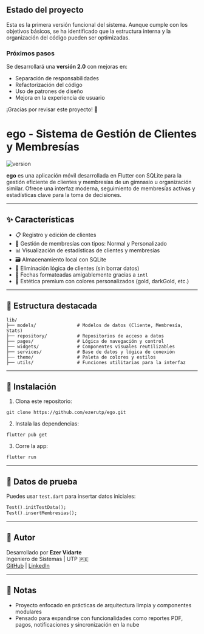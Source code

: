 ## Estado del proyecto

Esta es la primera versión funcional del sistema. Aunque cumple con los objetivos básicos, se ha identificado que la estructura interna y la organización del código pueden ser optimizadas.

### Próximos pasos

Se desarrollará una **versión 2.0** con mejoras en:
- Separación de responsabilidades
- Refactorización del código
- Uso de patrones de diseño
- Mejora en la experiencia de usuario

¡Gracias por revisar este proyecto! 🙌


# ego - Sistema de Gestión de Clientes y Membresías
![version](https://img.shields.io/badge/version-1.0.0-blue.svg)

**ego** es una aplicación móvil desarrollada en Flutter con SQLite para la gestión eficiente de clientes y membresías de un gimnasio u organización similar. Ofrece una interfaz moderna, seguimiento de membresías activas y estadísticas clave para la toma de decisiones.

---

## ✨ Características

- 📋 Registro y edición de clientes
- 🪪 Gestión de membresías con tipos: Normal y Personalizado
- 📊 Visualización de estadísticas de clientes y membresías
- 🗃️ Almacenamiento local con SQLite
- 🚫 Eliminación lógica de clientes (sin borrar datos)
- 📅 Fechas formateadas amigablemente gracias a `intl`
- 🎨 Estética premium con colores personalizados (gold, darkGold, etc.)

---

## 📂 Estructura destacada

```
lib/
├── models/               # Modelos de datos (Cliente, Membresía, Stats)
├── repository/           # Repositorios de acceso a datos
├── pages/                # Lógica de navegación y control
├── widgets/              # Componentes visuales reutilizables
├── services/             # Base de datos y lógica de conexión
├── theme/                # Paleta de colores y estilos
├── utils/                # Funciones utilitarias para la interfaz
```

---

## 🚀 Instalación

1. Clona este repositorio:
```
git clone https://github.com/ezerutp/ego.git
```

2. Instala las dependencias:
```
flutter pub get
```

3. Corre la app:
```
flutter run
```

---

## 🧪 Datos de prueba

Puedes usar `test.dart` para insertar datos iniciales:
```dart
Test().initTestData();
Test().insertMembresias();
```

---

## 🧠 Autor

Desarrollado por **Ezer Vidarte**  
Ingeniero de Sistemas | UTP 🇵🇪  
[GitHub](https://github.com/ezerutp) | [LinkedIn](https://www.linkedin.com/in/ezervidarte)

---

## 📌 Notas

- Proyecto enfocado en prácticas de arquitectura limpia y componentes modulares
- Pensado para expandirse con funcionalidades como reportes PDF, pagos, notificaciones y sincronización en la nube
